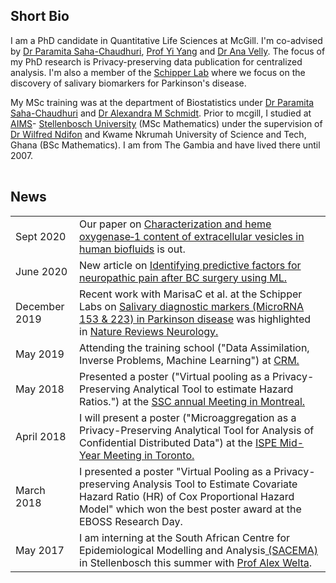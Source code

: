 
## <i class="fa fa-chevron-right"></i> Short Bio

I am a PhD candidate in Quantitative Life Sciences at McGill. I'm co-advised by [Dr Paramita Saha-Chaudhuri](https://sites.google.com/site/paramitasaharesearch/), [Prof Yi Yang](https://www.math.mcgill.ca/yyang/) and [Dr Ana Velly](https://www.mcgill.ca/dentistry/research/our-researchers/velly). The focus of my PhD research is Privacy-preserving data publication for centralized analysis. I'm also a member of the [Schipper Lab](https://www.researchgate.net/profile/Hyman_Schipper) where we focus on the discovery of salivary biomarkers for Parkinson's disease. 

My MSc training was at the department of Biostatistics under [Dr Paramita Saha-Chaudhuri](https://sites.google.com/site/paramitasaharesearch/) and [Dr Alexandra M Schmidt](http://alex-schmidt.research.mcgill.ca/). Prior to mcgill, I studied at [AIMS](https://www.aims.ac.za/en/home)- [Stellenbosch University](https://www.sun.ac.za/english) (MSc Mathematics) under the supervision of [Dr Wilfred Ndifon](https://ndifongroup.org/) and Kwame Nkrumah University of Science and Tech, Ghana (BSc Mathematics). I am from The Gambia and have lived there until 2007.

<table class="table table-hover">
  <tr>
  </tr>
</table>




## <i class="fa fa-chevron-right"></i> News
<table class="table table-hover">
<tr>
  <td class='col-md-3'>Sept 2020</td>
  <td> Our paper on <a href='https://doi.org/10.1111/jnc.15167'> Characterization and heme oxygenase‐1 content of extracellular vesicles in human biofluids</a> is out.</td>
</tr>
<tr>
  <td class='col-md-3'>June 2020</td>
  <td> New article on <a href='https://doi.org/10.1016/j.ijmedinf.2020.104170'> Identifying predictive factors for neuropathic pain after BC surgery using ML. </a></td>
</tr>
<tr>
  <td class='col-md-3'>December 2019</td>
  <td> Recent work with MarisaC et al. at the Schipper Labs on <a href='https://doi.org/10.1002/mds.27935'> Salivary diagnostic markers (MicroRNA 153 & 223) in Parkinson disease</a> was highlighted in <a href='https://www.nature.com/articles/s41582-019-0305-y'> Nature Reviews Neurology.</a></td>
</tr>
<tr>
  <td class='col-md-3'>May 2019</td>
  <td>Attending the training school ("Data Assimilation, Inverse Problems, Machine Learning") at <a href='http://www.crm.umontreal.ca/en/'> CRM.</a></td>
</tr>
<tr>
  <td class='col-md-3'>May 2018</td>
  <td>Presented a poster ("Virtual pooling as a Privacy-Preserving Analytical Tool to estimate Hazard Ratios.") at the <a href='https://ssc.ca/en/meeting/annual/presentation/virtual-pooling-a-privacy-preserving-analysis-tool-estimate-covariate'> SSC annual Meeting in Montreal.</a></td>
</tr>
<tr>
  <td class='col-md-3'>April 2018</td>
  <td>I will  present a poster ("Microaggregation as a Privacy-Preserving Analytical Tool for Analysis of Confidential Distributed Data") at the <a href='https://www.pharmacoepi.org/meetings/mid-year-2018/'> ISPE Mid-Year Meeting in Toronto.</a></td>
</tr>
<tr>
  <td class='col-md-3'>March 2018</td>
  <td> I presented a poster "Virtual Pooling as a Privacy-preserving Analysis Tool to Estimate Covariate Hazard Ratio (HR) of Cox Proportional Hazard Model" which won the best poster award at the EBOSS Research Day.</td>
</tr>
<tr>
  <td class='col-md-3'>May 2017</td>
  <td>I am interning at the South African Centre for Epidemiological Modelling and Analysis<a href='http://www.sacema.org/'> (SACEMA)</a> in Stellenbosch this summer with <a href='http://www.sacema.org/people/staff'>Prof Alex Welta</a>.</td>
</tr>
</table>







